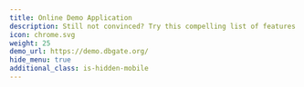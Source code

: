 ```yaml
---
title: Online Demo Application
description: Still not convinced? Try this compelling list of features in our online demo app
icon: chrome.svg
weight: 25
demo_url: https://demo.dbgate.org/
hide_menu: true
additional_class: is-hidden-mobile
---
```

